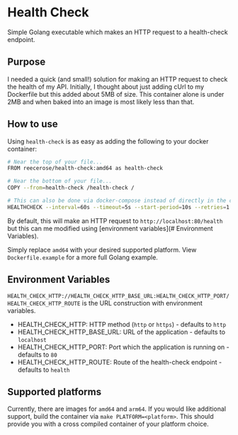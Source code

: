 # Health Check

Simple Golang executable which makes an HTTP request to a health-check endpoint.

## Purpose

I needed a quick (and small!) solution for making an HTTP request to check the health of my API. Initially, I thought about just adding cUrl to my Dockerfile but this added about 5MB of size. This container alone is under 2MB and when baked into an image is most likely less than that.

## How to use

Using `health-check` is as easy as adding the following to your docker container:

```bash
# Near the top of your file...
FROM reecerose/health-check:amd64 as health-check

# Near the bottom of your file...
COPY --from=health-check /health-check /

# This can also be done via docker-compose instead of directly in the container
HEALTHCHECK --interval=60s --timeout=5s --start-period=10s --retries=1 CMD [ "/health-check" ]
```

By default, this will make an HTTP request to `http://localhost:80/health` but this can me modified using [environment variables](# Environment Variables).

Simply replace `amd64` with your desired supported platform. View `Dockerfile.example` for a more full Golang example.

## Environment Variables

`HEALTH_CHECK_HTTP://HEALTH_CHECK_HTTP_BASE_URL:HEALTH_CHECK_HTTP_PORT/HEALTH_CHECK_HTTP_ROUTE` is the URL construction with environment variables.

- HEALTH_CHECK_HTTP: HTTP method (`http` or `https`) - defaults to `http`
- HEALTH_CHECK_HTTP_BASE_URL: URL of the application - defaults to `localhost`
- HEALTH_CHECK_HTTP_PORT: Port which the application is running on  - defaults to `80`
- HEALTH_CHECK_HTTP_ROUTE: Route of the health-check endpoint  - defaults to `health`

## Supported platforms

Currently, there are images for `amd64` and `arm64`. If you would like additional support, build the container via `make PLATFORM=<platform>`. This should provide you with a cross compiled container of your platform choice.
